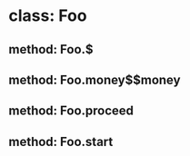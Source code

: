 # class: Foo

## method: Foo.$

## method: Foo.money$$money

## method: Foo.proceed

## method: Foo.start

